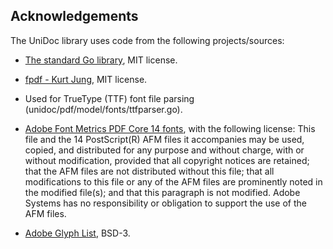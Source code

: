 Acknowledgements
----------------

The UniDoc library uses code from the following projects/sources:

* [The standard Go library](https://golang.org/pkg/#stdlib), MIT license.

* [fpdf - Kurt Jung](https://github.com/jung-kurt/gofpdf), MIT license.
- Used for TrueType (TTF) font file parsing (unidoc/pdf/model/fonts/ttfparser.go).

* [Adobe Font Metrics PDF Core 14 fonts](http://www.adobe.com/devnet/font.html), with the following license:
This file and the 14 PostScript(R) AFM files it accompanies may be used,
copied, and distributed for any purpose and without charge, with or without
modification, provided that all copyright notices are retained; that the
AFM files are not distributed without this file; that all modifications
to this file or any of the AFM files are prominently noted in the modified
file(s); and that this paragraph is not modified. Adobe Systems has no
responsibility or obligation to support the use of the AFM files.

* [Adobe Glyph List](https://github.com/adobe-type-tools/agl-aglfn), BSD-3.
